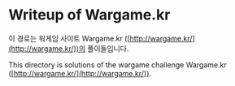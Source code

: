# Writeup of Wargame.kr

이 경로는 워게임 사이트 Wargame.kr ([http://wargame.kr/](http://wargame.kr/))의 풀이들입니다.

This directory is solutions of the wargame challenge Wargame.kr ([http://wargame.kr/](http://wargame.kr/)).